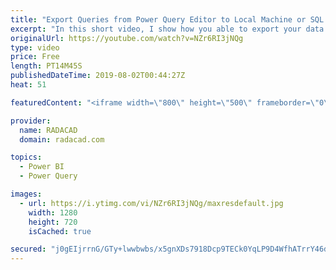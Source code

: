 ```yaml
---
title: "Export Queries from Power Query Editor to Local Machine or SQL Server"
excerpt: "In this short video, I show how you able to export your data from Power Query Editor with Help of R into local machine and SQL Server, this is just for one-off use, every time a new table will be added to make it more flexible you need to handle it in R code , later I will show how to manage it, the"
originalUrl: https://youtube.com/watch?v=NZr6RI3jNQg
type: video
price: Free
length: PT14M45S
publishedDateTime: 2019-08-02T00:44:27Z
heat: 51

featuredContent: "<iframe width=\"800\" height=\"500\" frameborder=\"0\" src=\"https://www.youtube.com/embed/NZr6RI3jNQg\" allow=\"accelerometer; autoplay; encrypted-media; gyroscope; picture-in-picture\" allowfullscreen></iframe>"

provider:
  name: RADACAD
  domain: radacad.com

topics:
  - Power BI
  - Power Query

images:
  - url: https://i.ytimg.com/vi/NZr6RI3jNQg/maxresdefault.jpg
    width: 1280
    height: 720
    isCached: true

secured: "j0gEIjrrnG/GTy+lwwbwbs/x5gnXDs7918Dcp9TECk0YqLP9D4WfhATrrY46df/w2zMoiZqNVjecA9aJXn2D5aJ3gk3dtaEbKQc8NuXRE8RsEpJnWyuzrnW44JNAJA5PyW3e3siK0ekrBh2NfMh5kBhfAY7ETmteFprQdMLHtMBkHn57bflJPeR3wwXoRZckkP8iAtYfBNiWoDU43cAkr7TQDuB3Hfudnf599WrEzClTgJ7WwaQFXEwOX52RhQGggP0mEWaE4knJusTiWUXdn1QuL7RYsFcXAQ7O6c/nu+Ifii7Yu0rXlU5aovv9X8/E425Ftb4kGrBqTeAzzkVVG6vOcQU11qeyghX9qe+Y30UpP2JSQ13pxHsfhy4cnlpbypuz5o800P0VWES8w8NLndXlLuBmH9lQG0a4k/9lTaw=;UqZW0kuV2UP/lMRptfBhWg=="
---
```


